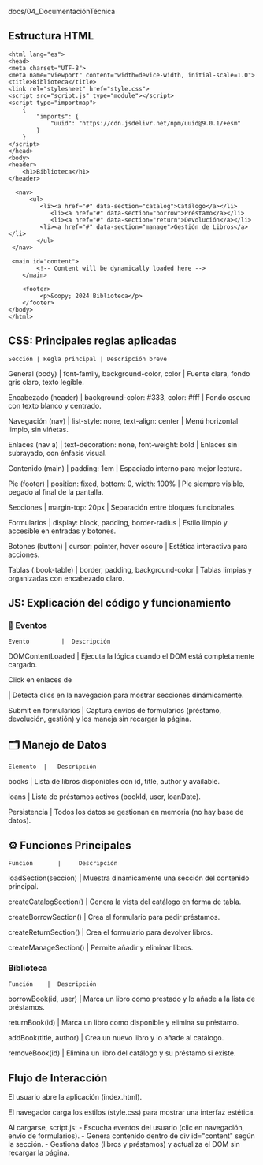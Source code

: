 docs/04_DocumentaciónTécnica

## Estructura HTML

	<html lang="es">
	<head>
    <meta charset="UTF-8">
    <meta name="viewport" content="width=device-width, initial-scale=1.0">
    <title>Biblioteca</title>
    <link rel="stylesheet" href="style.css">
    <script src="script.js" type="module"></script>
    <script type="importmap">
        {
            "imports": {
                "uuid": "https://cdn.jsdelivr.net/npm/uuid@9.0.1/+esm"
            }
        }
    </script>
	</head>
	<body>
    <header>
        <h1>Biblioteca</h1>
  	</header>

  	  <nav>
      	  <ul>
           	 <li><a href="#" data-section="catalog">Catálogo</a></li>
            	<li><a href="#" data-section="borrow">Préstamo</a></li>
            	<li><a href="#" data-section="return">Devolución</a></li>
           	 <li><a href="#" data-section="manage">Gestión de Libros</a></li>
        	</ul>
   	 </nav>

   	 <main id="content">
        	<!-- Content will be dynamically loaded here -->
    	</main>

    	<footer>
       		 <p>&copy; 2024 Biblioteca</p>
    	</footer>
	</body>
	</html>

## CSS: Principales reglas aplicadas

``Sección | Regla principal | Descripción breve``

General (body) 		| 	font-family, background-color, color 	| 		Fuente clara, fondo gris claro, texto legible.

Encabezado (header) | background-color: #333, color: #fff | Fondo oscuro con texto blanco y centrado.

Navegación (nav) | list-style: none, text-align: center | Menú horizontal limpio, sin viñetas.

Enlaces (nav a) | text-decoration: none, font-weight: bold | Enlaces sin subrayado, con énfasis visual.

Contenido (main) | padding: 1em | Espaciado interno para mejor lectura.

Pie (footer) | position: fixed, bottom: 0, width: 100% | Pie siempre visible, pegado al final de la pantalla.

Secciones | margin-top: 20px | Separación entre bloques funcionales.

Formularios | display: block, padding, border-radius | Estilo limpio y accesible en entradas y botones.

Botones (button) | cursor: pointer, hover oscuro | Estética interactiva para acciones.

Tablas (.book-table) | border, padding, background-color | Tablas limpias y organizadas con encabezado claro.


## JS: Explicación del código y funcionamiento

### 📅 Eventos

``Evento		 | 	Descripción``

DOMContentLoaded | Ejecuta la lógica cuando el DOM está completamente cargado.

Click en enlaces de <nav> | Detecta clics en la navegación para mostrar secciones dinámicamente.

Submit en formularios | Captura envíos de formularios (préstamo, devolución, gestión) y los maneja sin recargar la página.


## 🗂️ Manejo de Datos

``Elemento 	| 	Descripción``

books | Lista de libros disponibles con id, title, author y available.

loans | Lista de préstamos activos (bookId, user, loanDate).

Persistencia | Todos los datos se gestionan en memoria (no hay base de datos).


## ⚙️ Funciones Principales

``Función	 	|	  Descripción``

loadSection(seccion)	|	 Muestra dinámicamente una sección del contenido principal.

createCatalogSection()	|	 Genera la vista del catálogo en forma de tabla.

createBorrowSection()	|	 Crea el formulario para pedir préstamos.

createReturnSection()	|	 Crea el formulario para devolver libros.

createManageSection()	|	 Permite añadir y eliminar libros.

### Biblioteca

``Función	 |	Descripción``

borrowBook(id, user)	|	 Marca un libro como prestado y lo añade a la lista de préstamos.

returnBook(id)	|	 Marca un libro como disponible y elimina su préstamo.

addBook(title, author)	|	 Crea un nuevo libro y lo añade al catálogo.

removeBook(id)	|	 Elimina un libro del catálogo y su préstamo si existe.


## Flujo de Interacción

  El usuario abre la aplicación (index.html).
  
  El navegador carga los estilos (style.css) para mostrar una interfaz estética.
  
  Al cargarse, script.js:
       - Escucha eventos del usuario (clic en navegación, envío de formularios).
       - Genera contenido dentro de div id="content" según la sección.
       - Gestiona datos (libros y préstamos) y actualiza el DOM sin recargar la página.
